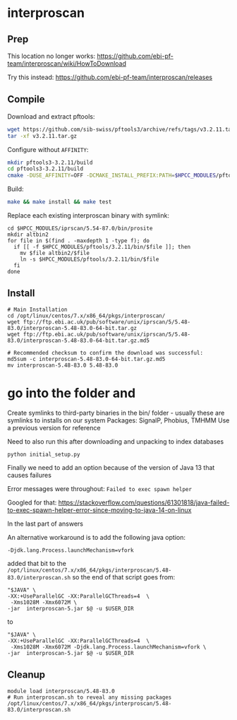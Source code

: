 # interproscan

## Prep

This location no longer works:
https://github.com/ebi-pf-team/interproscan/wiki/HowToDownload

Try this instead:
https://github.com/ebi-pf-team/interproscan/releases

## Compile

Download and extract pftools:

```bash
wget https://github.com/sib-swiss/pftools3/archive/refs/tags/v3.2.11.tar.gz
tar -xf v3.2.11.tar.gz
```

Configure without `AFFINITY`:

```bash
mkdir pftools3-3.2.11/build
cd pftools3-3.2.11/build
cmake -DUSE_AFFINITY=OFF -DCMAKE_INSTALL_PREFIX:PATH=$HPCC_MODULES/pftools/3.2.11 ..
```

Build:

```bash
make && make install && make test
```

Replace each existing interproscan binary with symlink:

```
cd $HPCC_MODULES/iprscan/5.54-87.0/bin/prosite
mkdir altbin2
for file in $(find . -maxdepth 1 -type f); do
  if [[ -f $HPCC_MODULES/pftools/3.2.11/bin/$file ]]; then
    mv $file altbin2/$file
    ln -s $HPCC_MODULES/pftools/3.2.11/bin/$file
  fi
done
```

## Install
```
# Main Installation
cd /opt/linux/centos/7.x/x86_64/pkgs/interproscan/
wget ftp://ftp.ebi.ac.uk/pub/software/unix/iprscan/5/5.48-83.0/interproscan-5.48-83.0-64-bit.tar.gz
wget ftp://ftp.ebi.ac.uk/pub/software/unix/iprscan/5/5.48-83.0/interproscan-5.48-83.0-64-bit.tar.gz.md5

# Recommended checksum to confirm the download was successful:
md5sum -c interproscan-5.48-83.0-64-bit.tar.gz.md5
mv interproscan-5.48-83.0 5.48-83.0
```

# go into the folder and 
Create symlinks to third-party binaries in the bin/ folder - usually these are symlinks to installs on our system
Packages: SignalP, Phobius, TMHMM
Use a previous version for reference


Need to also run this after downloading and unpacking to index databases
```
python initial_setup.py
```

Finally we need to add an option because of the version of Java 13 that causes failures

Error messages were throughout:
```Failed to exec spawn helper```

Googled for that:
https://stackoverflow.com/questions/61301818/java-failed-to-exec-spawn-helper-error-since-moving-to-java-14-on-linux

In the last part of answers

An alternative workaround is to add the following java option:
```
-Djdk.lang.Process.launchMechanism=vfork
```

added that bit to the `/opt/linux/centos/7.x/x86_64/pkgs/interproscan/5.48-83.0/interproscan.sh`
so the end of that script goes from:
```
"$JAVA" \
-XX:+UseParallelGC -XX:ParallelGCThreads=4  \
 -Xms1028M -Xmx6072M \
-jar  interproscan-5.jar $@ -u $USER_DIR
```
to
```
"$JAVA" \
-XX:+UseParallelGC -XX:ParallelGCThreads=4  \
 -Xms1028M -Xmx6072M -Djdk.lang.Process.launchMechanism=vfork \
-jar  interproscan-5.jar $@ -u $USER_DIR
```

## Cleanup
```
module load interproscan/5.48-83.0
# Run interproscan.sh to reveal any missing packages
/opt/linux/centos/7.x/x86_64/pkgs/interproscan/5.48-83.0/interproscan.sh
```

